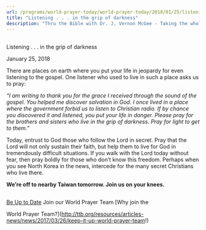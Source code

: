 ```yaml
---
url: /programs/world-prayer-today/world-prayer-today/2018/01/25/listening-.-.-.-in-the-grip-of-darkness
title: "Listening . . . in the grip of darkness"
description: "Thru the Bible with Dr. J. Vernon McGee - Taking the whole Word to the whole world"
---
```







## 
 Listening . . . in the grip of darkness


January 25, 2018




There are places on earth where you put your life in jeopardy for even listening to the gospel. One listener who used to live in such a place asks us to pray: 


*“I am writing to thank you for the grace I received through the sound of the gospel. You helped me discover salvation in God. I once lived in a place where the government forbid us to listen to Christian radio. If by chance you discovered it and listened, you put your life in danger. Please pray for the brothers and sisters who live in the grip of darkness. Pray for light to get to them.”*


Today, entrust to God those who follow the Lord in secret. Pray that the Lord will not only sustain their faith, but help them to live for God in tremendously difficult situations. If you walk with the Lord today without fear, then pray boldly for those who don’t know this freedom. Perhaps when you see North Korea in the news, intercede for the many secret Christians who live there. 


**We’re off to nearby Taiwan tomorrow. Join us on your knees.** 







## 




[Be Up to Date](http://feeds.feedburner.com/WorldPrayerToday "World Prayer Today RSS Feed")
Join our World Prayer Team
[Why join the  

World Prayer Team?](http://ttb.org/resources/articles-news/news/2017/03/26/keep-it-up-world-prayer-team!)




